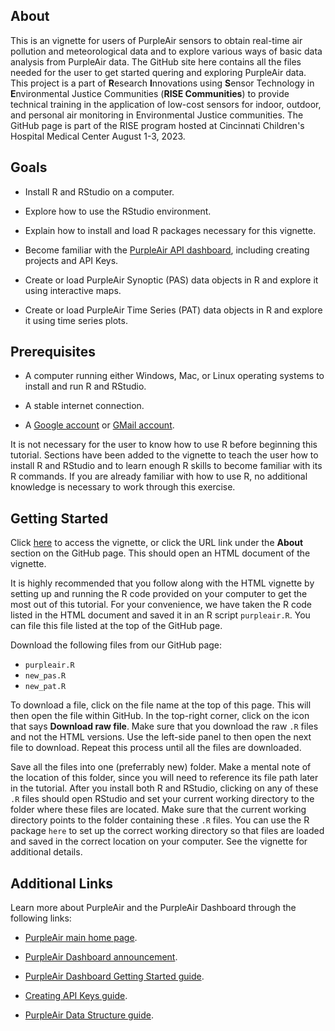 ## About

This is an vignette for users of PurpleAir sensors to obtain real-time air pollution and meteorological data and to explore various ways of basic data analysis from PurpleAir data. The GitHub site here contains all the files needed for the user to get started quering and exploring PurpleAir data. This project is a part of **R**esearch **I**nnovations using **S**ensor Technology in **E**nvironmental Justice Communities (**RISE Communities**) to provide technical training in the application of low-cost sensors for indoor, outdoor, and personal air monitoring in Environmental Justice communities. The GitHub page is part of the RISE program hosted at Cincinnati Children's Hospital Medical Center August 1-3, 2023.

## Goals

-   Install R and RStudio on a computer.

-   Explore how to use the RStudio environment.

-   Explain how to install and load R packages necessary for this vignette.

-   Become familiar with the [PurpleAir API dashboard](https://develop.purpleair.com/keys), including creating projects and API Keys.

-   Create or load PurpleAir Synoptic (PAS) data objects in R and explore it using interactive maps.

-   Create or load PurpleAir Time Series (PAT) data objects in R and explore it using time series plots.

## Prerequisites

-   A computer running either Windows, Mac, or Linux operating systems to install and run R and RStudio.

-   A stable internet connection.

-   A [Google account](https://support.google.com/accounts/answer/27441?hl=en) or [GMail account](https://support.google.com/mail/answer/56256?hl=en).

It is not necessary for the user to know how to use R before beginning this tutorial. Sections have been added to the vignette to teach the user how to install R and RStudio and to learn enough R skills to become familiar with its R commands. If you are already familiar with how to use R, no additional knowledge is necessary to work through this exercise.

## Getting Started

Click [here](https://geomarker.io/purple_air_data_in_R/) to access the vignette, or click the URL link under the **About** section on the GitHub page. This should open an HTML document of the vignette.

It is highly recommended that you follow along with the HTML vignette by setting up and running the R code provided on your computer to get the most out of this tutorial. For your convenience, we have taken the R code listed in the HTML document and saved it in an R script `purpleair.R`. You can file this file listed at the top of the GitHub page.

Download the following files from our GitHub page:
-   `purpleair.R`
-   `new_pas.R`
-   `new_pat.R`

To download a file, click on the file name at the top of this page. This will then open the file within GitHub. In the top-right corner, click on the icon that says **Download raw file**. Make sure that you download the raw `.R` files and not the HTML versions. Use the left-side panel to then open the next file to download. Repeat this process until all the files are downloaded.


Save all the files into one (preferrably new) folder. Make a mental note of the location of this folder, since you will need to reference its file path later in the tutorial. After you install both R and RStudio, clicking on any of these `.R` files should open RStudio and set your current working directory to the folder where these files are located. Make sure that the current working directory points to the folder containing these `.R` files. You can use the R package `here` to set up the correct working directory so that files are loaded and saved in the correct location on your computer. See the vignette for additional details.

## Additional Links

Learn more about PurpleAir and the PurpleAir Dashboard through the following links:

-   [PurpleAir main home page](https://www2.purpleair.com/).

-   [PurpleAir Dashboard announcement](https://www2.purpleair.com/blogs/blog-home/purpleair-s-new-api-dashboard-data-download-tool-release).

-   [PurpleAir Dashboard Getting Started guide](https://community.purpleair.com/t/new-api-dashboard/3981).

-   [Creating API Keys guide](https://community.purpleair.com/t/creating-api-keys/3951).

-   [PurpleAir Data Structure guide](https://api.purpleair.com/#api-sensors-get-sensor-data).
